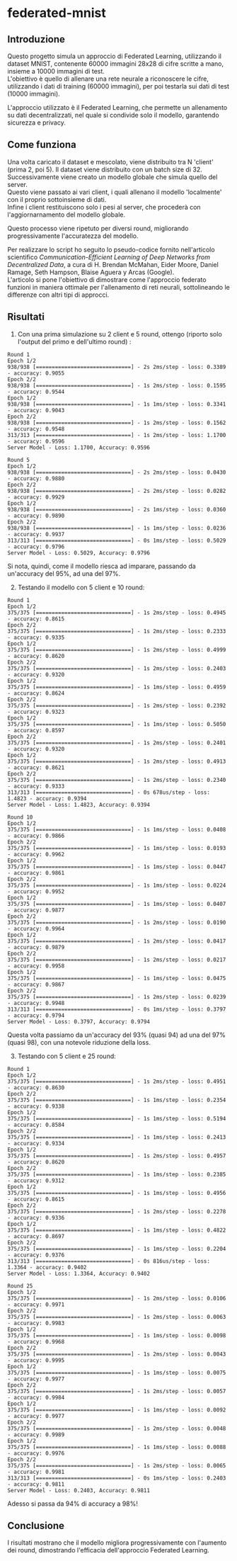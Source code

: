 # federated-mnist

## Introduzione
Questo progetto simula un approccio di Federated Learning, utilizzando il dataset MNIST, contenente 60000 immagini 28x28 di cifre scritte a mano, insieme a 10000 immagini di test.  
L'obiettivo è quello di allenare una rete neurale a riconoscere le cifre, utilizzando i dati di training (60000 immagini), per poi testarla sui dati di test (10000 immagini).

L'approccio utilizzato è il Federated Learning, che permette un allenamento su dati decentralizzati, nel quale si condivide solo il modello, garantendo sicurezza e privacy.

## Come funziona
Una volta caricato il dataset e mescolato, viene distribuito tra N 'client' (prima 2, poi 5). Il dataset viene distribuito con un batch size di 32.
Successivamente viene creato un modello globale che simula quello del server.  
Questo viene passato ai vari client, i quali allenano il modello 'localmente' con il proprio sottoinsieme di dati.  
Infine i client restituiscono solo i pesi al server, che procederà con l'aggiornarnamento del modello globale.

Questo processo viene ripetuto per diversi round, migliorando progressivamente l'accuratezza del modello.

Per realizzare lo script ho seguito lo pseudo-codice fornito nell'articolo scientifico *Communication-Efficient Learning of Deep Networks from Decentralized Data*, a cura di H. Brendan McMahan, Eider Moore, Daniel Ramage, Seth Hampson, Blaise Aguera y Arcas (Google).  
L'articolo si pone l'obiettivo di dimostrare come l'approccio federato funzioni in maniera ottimale per l'allenamento di reti neurali, sottolineando le differenze con altri tipi di approcci.

## Risultati
1. Con una prima simulazione su 2 client e 5 round, ottengo (riporto solo l'output del primo e dell'ultimo round) :
```plaintext
Round 1 
Epoch 1/2
938/938 [==============================] - 2s 2ms/step - loss: 0.3389 - accuracy: 0.9055
Epoch 2/2
938/938 [==============================] - 1s 2ms/step - loss: 0.1595 - accuracy: 0.9544
Epoch 1/2
938/938 [==============================] - 1s 1ms/step - loss: 0.3341 - accuracy: 0.9043
Epoch 2/2
938/938 [==============================] - 1s 2ms/step - loss: 0.1562 - accuracy: 0.9548
313/313 [==============================] - 1s 2ms/step - loss: 1.1700 - accuracy: 0.9596
Server Model - Loss: 1.1700, Accuracy: 0.9596 

Round 5 
Epoch 1/2
938/938 [==============================] - 2s 2ms/step - loss: 0.0430 - accuracy: 0.9880
Epoch 2/2
938/938 [==============================] - 2s 2ms/step - loss: 0.0282 - accuracy: 0.9929
Epoch 1/2
938/938 [==============================] - 2s 1ms/step - loss: 0.0360 - accuracy: 0.9890
Epoch 2/2
938/938 [==============================] - 1s 1ms/step - loss: 0.0236 - accuracy: 0.9937
313/313 [==============================] - 0s 1ms/step - loss: 0.5029 - accuracy: 0.9796
Server Model - Loss: 0.5029, Accuracy: 0.9796
```

  Si nota, quindi, come il modello riesca ad imparare, passando da un'accuracy del 95%, ad una del 97%.

2. Testando il modello con 5 client e 10 round:
  ```plaintext
Round 1 
Epoch 1/2
375/375 [==============================] - 1s 2ms/step - loss: 0.4945 - accuracy: 0.8615
Epoch 2/2
375/375 [==============================] - 1s 2ms/step - loss: 0.2333 - accuracy: 0.9335
Epoch 1/2
375/375 [==============================] - 1s 2ms/step - loss: 0.4999 - accuracy: 0.8620
Epoch 2/2
375/375 [==============================] - 1s 2ms/step - loss: 0.2403 - accuracy: 0.9320
Epoch 1/2
375/375 [==============================] - 1s 1ms/step - loss: 0.4959 - accuracy: 0.8624
Epoch 2/2
375/375 [==============================] - 1s 2ms/step - loss: 0.2392 - accuracy: 0.9323
Epoch 1/2
375/375 [==============================] - 1s 1ms/step - loss: 0.5050 - accuracy: 0.8597
Epoch 2/2
375/375 [==============================] - 1s 2ms/step - loss: 0.2401 - accuracy: 0.9320
Epoch 1/2
375/375 [==============================] - 1s 2ms/step - loss: 0.4913 - accuracy: 0.8621
Epoch 2/2
375/375 [==============================] - 1s 2ms/step - loss: 0.2340 - accuracy: 0.9333
313/313 [==============================] - 0s 678us/step - loss: 1.4823 - accuracy: 0.9394
Server Model - Loss: 1.4823, Accuracy: 0.9394 

Round 10 
Epoch 1/2
375/375 [==============================] - 1s 1ms/step - loss: 0.0408 - accuracy: 0.9866
Epoch 2/2
375/375 [==============================] - 1s 1ms/step - loss: 0.0193 - accuracy: 0.9962
Epoch 1/2
375/375 [==============================] - 1s 1ms/step - loss: 0.0447 - accuracy: 0.9861
Epoch 2/2
375/375 [==============================] - 1s 1ms/step - loss: 0.0224 - accuracy: 0.9952
Epoch 1/2
375/375 [==============================] - 1s 1ms/step - loss: 0.0407 - accuracy: 0.9877
Epoch 2/2
375/375 [==============================] - 1s 2ms/step - loss: 0.0190 - accuracy: 0.9964
Epoch 1/2
375/375 [==============================] - 1s 2ms/step - loss: 0.0417 - accuracy: 0.9879
Epoch 2/2
375/375 [==============================] - 1s 2ms/step - loss: 0.0217 - accuracy: 0.9958
Epoch 1/2
375/375 [==============================] - 1s 1ms/step - loss: 0.0475 - accuracy: 0.9867
Epoch 2/2
375/375 [==============================] - 1s 2ms/step - loss: 0.0239 - accuracy: 0.9948
313/313 [==============================] - 0s 1ms/step - loss: 0.3797 - accuracy: 0.9794
Server Model - Loss: 0.3797, Accuracy: 0.9794 
```

  Questa volta passiamo da un'accuracy del 93% (quasi 94) ad una del 97% (quasi 98), con una notevole riduzione della loss.

3. Testando con 5 client e 25 round:
```plaintext
Round 1 
Epoch 1/2
375/375 [==============================] - 1s 2ms/step - loss: 0.4951 - accuracy: 0.8630
Epoch 2/2
375/375 [==============================] - 1s 1ms/step - loss: 0.2354 - accuracy: 0.9338
Epoch 1/2
375/375 [==============================] - 1s 1ms/step - loss: 0.5194 - accuracy: 0.8584
Epoch 2/2
375/375 [==============================] - 1s 1ms/step - loss: 0.2413 - accuracy: 0.9334
Epoch 1/2
375/375 [==============================] - 1s 2ms/step - loss: 0.4957 - accuracy: 0.8620
Epoch 2/2
375/375 [==============================] - 1s 1ms/step - loss: 0.2385 - accuracy: 0.9312
Epoch 1/2
375/375 [==============================] - 1s 1ms/step - loss: 0.4956 - accuracy: 0.8615
Epoch 2/2
375/375 [==============================] - 1s 2ms/step - loss: 0.2278 - accuracy: 0.9336
Epoch 1/2
375/375 [==============================] - 1s 1ms/step - loss: 0.4822 - accuracy: 0.8697
Epoch 2/2
375/375 [==============================] - 1s 1ms/step - loss: 0.2204 - accuracy: 0.9376
313/313 [==============================] - 0s 816us/step - loss: 1.3364 - accuracy: 0.9402
Server Model - Loss: 1.3364, Accuracy: 0.9402

Round 25 
Epoch 1/2
375/375 [==============================] - 1s 2ms/step - loss: 0.0106 - accuracy: 0.9971
Epoch 2/2
375/375 [==============================] - 1s 2ms/step - loss: 0.0063 - accuracy: 0.9983
Epoch 1/2
375/375 [==============================] - 1s 1ms/step - loss: 0.0098 - accuracy: 0.9968
Epoch 2/2
375/375 [==============================] - 1s 2ms/step - loss: 0.0043 - accuracy: 0.9995
Epoch 1/2
375/375 [==============================] - 1s 1ms/step - loss: 0.0075 - accuracy: 0.9977
Epoch 2/2
375/375 [==============================] - 1s 2ms/step - loss: 0.0057 - accuracy: 0.9984
Epoch 1/2
375/375 [==============================] - 1s 1ms/step - loss: 0.0092 - accuracy: 0.9977
Epoch 2/2
375/375 [==============================] - 1s 2ms/step - loss: 0.0048 - accuracy: 0.9989
Epoch 1/2
375/375 [==============================] - 1s 1ms/step - loss: 0.0088 - accuracy: 0.9976
Epoch 2/2
375/375 [==============================] - 1s 2ms/step - loss: 0.0065 - accuracy: 0.9981
313/313 [==============================] - 0s 1ms/step - loss: 0.2403 - accuracy: 0.9811
Server Model - Loss: 0.2403, Accuracy: 0.9811
```
  Adesso si passa da 94% di accuracy a 98%!

## Conclusione
I risultati mostrano che il modello migliora progressivamente con l'aumento dei round, dimostrando l'efficacia dell'approccio Federated Learning.
